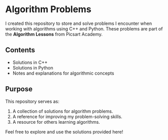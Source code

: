 # Algorithm Problems

I created this repository to store and solve problems I encounter when working with algorithms using C++ and Python. These problems are part of the **Algorithm Lessons** from Picsart Academy.

## Contents
- Solutions in C++
- Solutions in Python
- Notes and explanations for algorithmic concepts

## Purpose
This repository serves as:
1. A collection of solutions for algorithm problems.
2. A reference for improving my problem-solving skills.
3. A resource for others learning algorithms.

Feel free to explore and use the solutions provided here!

